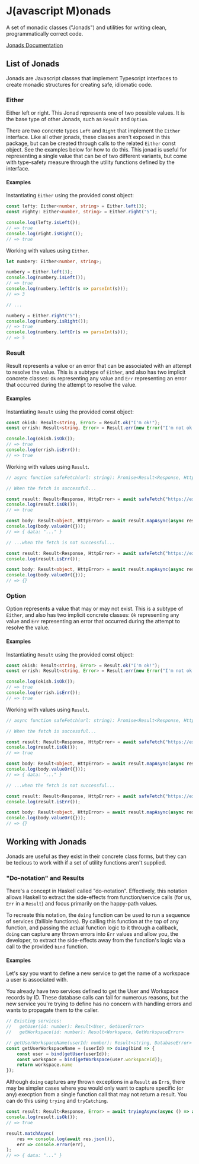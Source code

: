 # J(avascript M)onads

A set of monadic classes ("Jonads") and utilities for writing clean, programmatically correct code.

[Jonads Documentation](https://biewers2.github.io/jonads/)

## List of Jonads

Jonads are Javascript classes that implement Typescript interfaces to create monadic structures for
creating safe, idiomatic code.

### Either

Either left or right. This Jonad represents one of two possible values. It is the base type of other Jonads, such as
`Result` and `Option`.

There are two concrete types `Left` and `Right` that implement the `Either` interface. Like all other jonads, these
classes aren't exposed in this package, but can be created through calls to the related `Either` const object. See the
examples below for how to do this. This jonad is useful for representing a single value that can be of two different
variants, but come with type-safety measure through the utility functions defined by the interface.

#### Examples

Instantiating `Either` using the provided const object:

```typescript
const lefty: Either<number, string> = Either.left(3);
const righty: Either<number, string> = Either.right("5");

console.log(lefty.isLeft());
// => true
console.log(right.isRight());
// => true
```

Working with values using `Either`.

```typescript
let numbery: Either<number, string>;

numbery = Either.left(3);
console.log(numbery.isLeft());
// => true
console.log(numbery.leftOr(s => parseInt(s)));
// => 3

// ...

numbery = Either.right("5");
console.log(numbery.isRight());
// => true
console.log(numbery.leftOr(s => parseInt(s)));
// => 5
```

### Result

Result represents a value or an error that can be associated with an attempt to resolve the value. This is a subtype
of `Either`, and also has two implicit concrete classes: `Ok` representing any value and `Err` representing an error
that occurred during the attempt to resolve the value.

#### Examples

Instantiating `Result` using the provided const object:

```typescript
const okish: Result<string, Error> = Result.ok("I'm ok!");
const errish: Result<string, Error> = Result.err(new Error("I'm not ok!"));

console.log(okish.isOk());
// => true
console.log(errish.isErr());
// => true
```

Working with values using `Result`.

```typescript
// async function safeFetch(url: string): Promise<Result<Response, HttpError>>

// When the fetch is successful...

const result: Result<Response, HttpError> = await safeFetch("https://example.com/api/data");
console.log(result.isOk());
// => true

const body: Result<object, HttpError> = await result.mapAsync(async response => await response.json());
console.log(body.valueOr({}));
// => { data: "..." }

// ...when the fetch is not successful...

const result: Result<Response, HttpError> = await safeFetch("https://example.com/api/data");
console.log(result.isErr());

const body: Result<object, HttpError> = await result.mapAsync(async response => await response.json());
console.log(body.valueOr({}));
// => {}
```

### Option

Option represents a value that may or may not exist. This is a subtype of `Either`, and also has two implicit concrete
classes: `Ok` representing any value and `Err` representing an error that occurred during the attempt to resolve the
value.

#### Examples

Instantiating `Result` using the provided const object:

```typescript
const okish: Result<string, Error> = Result.ok("I'm ok!");
const errish: Result<string, Error> = Result.err(new Error("I'm not ok!"));

console.log(okish.isOk());
// => true
console.log(errish.isErr());
// => true
```

Working with values using `Result`.

```typescript
// async function safeFetch(url: string): Promise<Result<Response, HttpError>>

// When the fetch is successful...

const result: Result<Response, HttpError> = await safeFetch("https://example.com/api/data");
console.log(result.isOk());
// => true

const body: Result<object, HttpError> = await result.mapAsync(async response => await response.json());
console.log(body.valueOr({}));
// => { data: "..." }

// ...when the fetch is not successful...

const result: Result<Response, HttpError> = await safeFetch("https://example.com/api/data");
console.log(result.isErr());

const body: Result<object, HttpError> = await result.mapAsync(async response => await response.json());
console.log(body.valueOr({}));
// => {}
```


## Working with Jonads

Jonads are useful as they exist in their concrete class forms, but they can be tedious to work with if a set of utility
functions aren't supplied.

### "Do-notation" and Results

There's a concept in Haskell called "do-notation". Effectively, this notation allows Haskell to extract the side-effects
from function/service calls (for us, `Err` in a `Result`) and focus primarily on the happy-path values.

To recreate this notation, the `doing` function can be used to run a sequence of services (fallible functions).
By calling this function at the top of any function, and passing the actual function logic to it through a callback,
`doing` can capture any thrown errors into `Err` values and allow you, the developer, to extract the side-effects
away from the function's logic via a call to the provided `bind` function.

#### Examples

Let's say you want to define a new service to get the name of a workspace a user is associated with.

You already have two services defined to get the User and Workspace records by ID. These database calls can fail for
numerous reasons, but the new service you're trying to define has no concern with handling errors and wants to
propagate them to the caller.

```javascript
// Existing services:
//   getUser(id: number): Result<User, GetUserError>
//   getWorkspace(id: number): Result<Workspace, GetWorkspaceError>

// getUserWorkspaceName(userId: number): Result<string, DatabaseError>
const getUserWorkspaceName = (userId) => doing(bind => {
    const user = bind(getUser(userId));
    const workspace = bind(getWorkspace(user.workspaceId));
    return workspace.name
});
```

Although `doing` captures any thrown exceptions in a `Result` as `Err`s, there may be simpler cases where you would only
want to capture specific (or any) execption from a single function call that may not return a result. You can do this
using `trying` and `tryCatching`.

```javascript
const result: Result<Response, Error> = await tryingAsync(async () => await fetch("https://example.com"));
console.log(result.isOk());
// => true

result.matchAsync(
    res => console.log(await res.json()),
    err => console.error(err),
);
// => { data: "..." }
```
